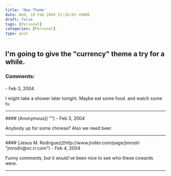 ```yaml
---
title: 'New Theme'
date: Wed, 18 Feb 2004 21:20:03 +0000
draft: false
tags: [Personal]
categories: [Personal]
type: post
---
```


I'm going to give the "currency" theme a try for a while.
---
### Comments:
#### 
[]( "") - <time datetime="2004-02-18 22:15:25">Feb 3, 2004</time>

I might take a shower later tonight. Maybe eat some food. and watch some tv.
<hr />
#### 
[Anonymous]( "") - <time datetime="2004-02-18 22:26:47">Feb 3, 2004</time>

Anybody up for some chinese? Also we need beer.
<hr />
#### 
[Jesus M. Rodriguez](http://www.jroller.com/page/jmrodri "jmrodri@nc.rr.com") - <time datetime="2004-02-19 14:31:20">Feb 4, 2004</time>

Funny comments, but it would've been nice to see who these cowards were.
<hr />
